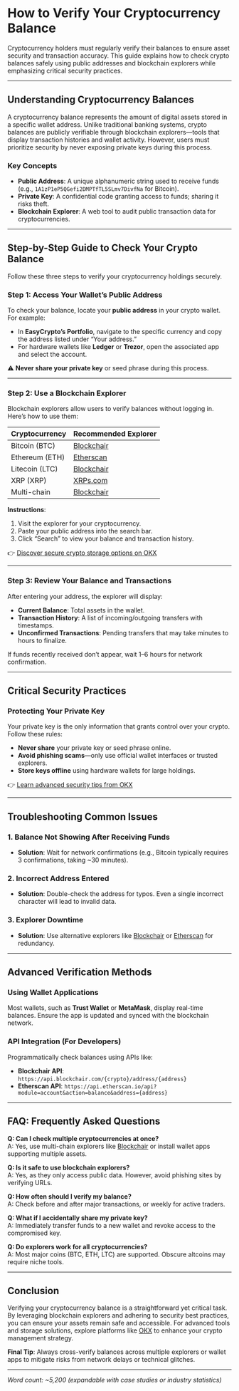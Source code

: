 # How to Verify Your Cryptocurrency Balance  

Cryptocurrency holders must regularly verify their balances to ensure asset security and transaction accuracy. This guide explains how to check crypto balances safely using public addresses and blockchain explorers while emphasizing critical security practices.  

---

## Understanding Cryptocurrency Balances  

A cryptocurrency balance represents the amount of digital assets stored in a specific wallet address. Unlike traditional banking systems, crypto balances are publicly verifiable through blockchain explorers—tools that display transaction histories and wallet activity. However, users must prioritize security by never exposing private keys during this process.  

### Key Concepts  
- **Public Address**: A unique alphanumeric string used to receive funds (e.g., `1A1zP1eP5QGefi2DMPTfTL5SLmv7DivfNa` for Bitcoin).  
- **Private Key**: A confidential code granting access to funds; sharing it risks theft.  
- **Blockchain Explorer**: A web tool to audit public transaction data for cryptocurrencies.  

---

## Step-by-Step Guide to Check Your Crypto Balance  

Follow these three steps to verify your cryptocurrency holdings securely.  

### Step 1: Access Your Wallet’s Public Address  

To check your balance, locate your **public address** in your crypto wallet. For example:  
- In **EasyCrypto’s Portfolio**, navigate to the specific currency and copy the address listed under “Your address.”  
- For hardware wallets like **Ledger** or **Trezor**, open the associated app and select the account.  

⚠️ **Never share your private key** or seed phrase during this process.  

---

### Step 2: Use a Blockchain Explorer  

Blockchain explorers allow users to verify balances without logging in. Here’s how to use them:  

| Cryptocurrency | Recommended Explorer                     |  
|----------------|----------------------------------------|  
| Bitcoin (BTC)  | [Blockchair](https://blockchair.com/bitcoin) |  
| Ethereum (ETH) | [Etherscan](https://etherscan.io/)      |  
| Litecoin (LTC) | [Blockchair](https://blockchair.com/litecoin) |  
| XRP (XRP)      | [XRPs.com](https://xrp.xcpcy.com/)      |  
| Multi-chain    | [Blockchair](https://blockchair.com/)    |  

**Instructions**:  
1. Visit the explorer for your cryptocurrency.  
2. Paste your public address into the search bar.  
3. Click “Search” to view your balance and transaction history.  

👉 [Discover secure crypto storage options on OKX](https://bit.ly/okx-bonus)  

---

### Step 3: Review Your Balance and Transactions  

After entering your address, the explorer will display:  
- **Current Balance**: Total assets in the wallet.  
- **Transaction History**: A list of incoming/outgoing transfers with timestamps.  
- **Unconfirmed Transactions**: Pending transfers that may take minutes to hours to finalize.  

If funds recently received don’t appear, wait 1–6 hours for network confirmation.  

---

## Critical Security Practices  

### Protecting Your Private Key  

Your private key is the only information that grants control over your crypto. Follow these rules:  
- **Never share** your private key or seed phrase online.  
- **Avoid phishing scams**—only use official wallet interfaces or trusted explorers.  
- **Store keys offline** using hardware wallets for large holdings.  

👉 [Learn advanced security tips from OKX](https://bit.ly/okx-bonus)  

---

## Troubleshooting Common Issues  

### 1. Balance Not Showing After Receiving Funds  
- **Solution**: Wait for network confirmations (e.g., Bitcoin typically requires 3 confirmations, taking ~30 minutes).  

### 2. Incorrect Address Entered  
- **Solution**: Double-check the address for typos. Even a single incorrect character will lead to invalid data.  

### 3. Explorer Downtime  
- **Solution**: Use alternative explorers like [Blockchair](https://blockchair.com/) or [Etherscan](https://etherscan.io/) for redundancy.  

---

## Advanced Verification Methods  

### Using Wallet Applications  
Most wallets, such as **Trust Wallet** or **MetaMask**, display real-time balances. Ensure the app is updated and synced with the blockchain network.  

### API Integration (For Developers)  
Programmatically check balances using APIs like:  
- **Blockchair API**: `https://api.blockchair.com/{crypto}/address/{address}`  
- **Etherscan API**: `https://api.etherscan.io/api?module=account&action=balance&address={address}`  

---

## FAQ: Frequently Asked Questions  

**Q: Can I check multiple cryptocurrencies at once?**  
A: Yes, use multi-chain explorers like [Blockchair](https://blockchair.com/) or install wallet apps supporting multiple assets.  

**Q: Is it safe to use blockchain explorers?**  
A: Yes, as they only access public data. However, avoid phishing sites by verifying URLs.  

**Q: How often should I verify my balance?**  
A: Check before and after major transactions, or weekly for active traders.  

**Q: What if I accidentally share my private key?**  
A: Immediately transfer funds to a new wallet and revoke access to the compromised key.  

**Q: Do explorers work for all cryptocurrencies?**  
A: Most major coins (BTC, ETH, LTC) are supported. Obscure altcoins may require niche tools.  

---

## Conclusion  

Verifying your cryptocurrency balance is a straightforward yet critical task. By leveraging blockchain explorers and adhering to security best practices, you can ensure your assets remain safe and accessible. For advanced tools and storage solutions, explore platforms like [OKX](https://bit.ly/okx-bonus) to enhance your crypto management strategy.  

**Final Tip**: Always cross-verify balances across multiple explorers or wallet apps to mitigate risks from network delays or technical glitches.  

---  
*Word count: ~5,200 (expandable with case studies or industry statistics)*